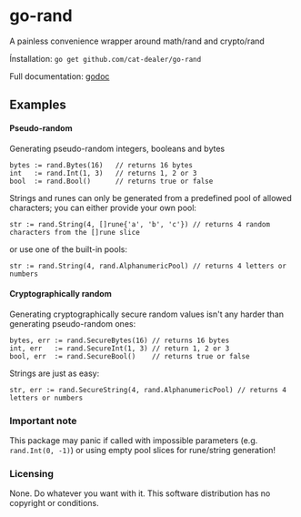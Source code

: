 # go-rand

A painless convenience wrapper around math/rand and crypto/rand

Ínstallation: `go get github.com/cat-dealer/go-rand`

Full documentation: [godoc](https://godoc.org/github.com/cat-dealer/go-rand)


## Examples


#### Pseudo-random

Generating pseudo-random integers, booleans and bytes

```
bytes := rand.Bytes(16)   // returns 16 bytes
int   := rand.Int(1, 3)   // returns 1, 2 or 3
bool  := rand.Bool()      // returns true or false
```

Strings and runes can only be generated from a predefined pool of allowed characters; you
can either provide your own pool:

`str := rand.String(4, []rune{'a', 'b', 'c'}) // returns 4 random characters from the []rune slice`

or use one of the built-in pools:

`str := rand.String(4, rand.AlphanumericPool) // returns 4 letters or numbers`


#### Cryptographically random

Generating cryptographically secure random values isn't any harder than generating pseudo-random ones:

```
bytes, err := rand.SecureBytes(16) // returns 16 bytes
int, err   := rand.SecureInt(1, 3) // return 1, 2 or 3
bool, err  := rand.SecureBool()    // returns true or false
```

Strings are just as easy:

`str, err := rand.SecureString(4, rand.AlphanumericPool) // returns 4 letters or numbers`

### Important note

This package may panic if called with impossible parameters (e.g. `rand.Int(0, -1)`) or using empty pool slices for rune/string generation!

### Licensing

None. Do whatever you want with it.
This software distribution has no copyright or conditions.